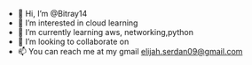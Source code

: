 - 👋 Hi, I’m @Bitray14
- 👀 I’m interested in cloud learning
- 🌱 I’m currently learning aws, networking,python
- 💞️ I’m looking to collaborate on 
- 📫 You can reach me at my gmail elijah.serdan09@gmail.com

<!---
Bitray14/Bitray14 is a ✨ special ✨ repository because its `README.md` (this file) appears on your GitHub profile.
You can click the Preview link to take a look at your changes.
--->
